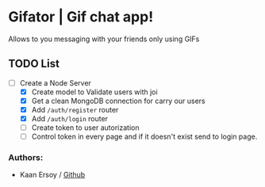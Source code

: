 # Gifator | Gif chat app!

Allows to you messaging with your friends only using GIFs

## TODO List

- [ ] Create a Node Server
  - [x] Create model to Validate users with joi
  - [x] Get a clean MongoDB connection for carry our users
  - [x] Add `/auth/register` router
  - [x] Add `/auth/login` router
  - [ ] Create token to user autorization
  - [ ] Control token in every page and if it doesn't exist send to login page.

### Authors:

- Kaan Ersoy / [Github](https://github.com/kaanersoy)
